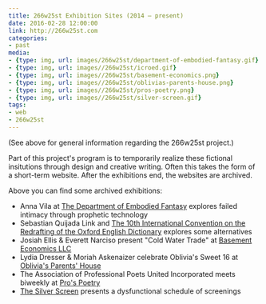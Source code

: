 ```yaml
---
title: 266w25st Exhibition Sites (2014 – present)
date: 2016-02-28 12:00:00
link: http://266w25st.com
categories:
- past
media:
- {type: img, url: images/266w25st/department-of-embodied-fantasy.gif}
- {type: img, url: images//266w25st/icroed.gif}
- {type: img, url: images//266w25st/basement-economics.png}
- {type: img, url: images//266w25st/oblivias-parents-house.png}
- {type: img, url: images//266w25st/pros-poetry.png}
- {type: img, url: images//266w25st/silver-screen.gif}
tags:
- web
- 266w25st
---
```

(See above for general information regarding the 266w25st project.)

Part of this project's program is to temporarily realize these fictional insitutions through design and creative writing. Often this takes the form of a short-term website. After the exhibitions end, the websites are archived.

Above you can find some archived exhibitions:
- Anna Vila at [The Department of Embodied Fantasy](http://266w25st.com/archive/department-of-embodied-fantasy) explores failed intimacy through prophetic technology
- Sebastian Quijada Link and [The 10th International Convention on the Redrafting of the Oxford English Dictionary](http://266w25st.com/archive/tenth-icroed/) explores some alternatives
- Josiah Ellis &amp; Everett Narciso present "Cold Water Trade" at [Basement Economics LLC](http://266w25st.com/archive/basement-economics)
- Lydia Dresser &amp; Moriah Askenaizer celebrate Oblivia's Sweet 16 at [Oblivia's Parents' House](http://266w25st.com/archive/oblivias-parents-house)
- The Association of Professional Poets United Incorporated meets biweekly at [Pro's Poetry](http://266w25st.com/archive/pros-poetry)
- [The Silver Screen](http://266w25st.com/archive/silver-screen) presents a dysfunctional schedule of screenings
